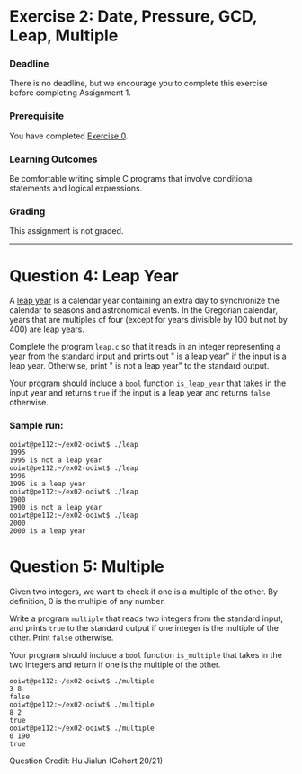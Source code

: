 # Exercise 2: Date, Pressure, GCD, Leap, Multiple

### Deadline

There is no deadline, but we encourage you to complete this exercise before completing Assignment 1.

### Prerequisite

You have completed [Exercise 0](ex00.md).

### Learning Outcomes

Be comfortable writing simple C programs that involve conditional statements and logical expressions.

### Grading

This assignment is not graded.

-------

# Question 4: Leap Year

A [leap year](https://en.wikipedia.org/wiki/Leap_year) is a calendar year containing an extra day to synchronize the calendar to seasons and astronomical events.  In the Gregorian calendar, years that are multiples of four (except for years divisible by 100 but not by 400) are leap years.

Complete the program `leap.c` so that it reads in an integer representing a year from the standard input and prints out "<year> is a leap year" if the input is a leap year.  Otherwise, print "<year> is not a leap year" to the standard output.

Your program should include a `bool` function `is_leap_year` that takes in the input year and returns `true` if the input is a leap year and returns `false` otherwise.

### Sample run:

```
ooiwt@pe112:~/ex02-ooiwt$ ./leap
1995
1995 is not a leap year
ooiwt@pe112:~/ex02-ooiwt$ ./leap
1996
1996 is a leap year
ooiwt@pe112:~/ex02-ooiwt$ ./leap
1900
1900 is not a leap year
ooiwt@pe112:~/ex02-ooiwt$ ./leap
2000
2000 is a leap year
```

# Question 5: Multiple

Given two integers, we want to check if one is a multiple of the other.  By definition, 0 is the multiple of any number.

Write a program `multiple` that reads two integers from the standard input, and prints `true` to the standard output if one integer is the multiple of the other. Print `false` otherwise.

Your program should include a `bool` function `is_multiple` that takes in the two integers and return if one is the multiple of the other.

```
ooiwt@pe112:~/ex02-ooiwt$ ./multiple
3 8
false
ooiwt@pe112:~/ex02-ooiwt$ ./multiple
8 2
true
ooiwt@pe112:~/ex02-ooiwt$ ./multiple
0 190
true
```

Question Credit: Hu Jialun (Cohort 20/21)
